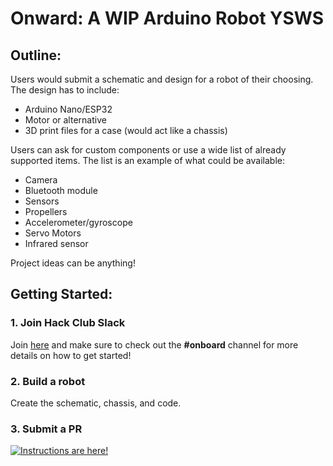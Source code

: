 # **Onward: A WIP Arduino Robot YSWS**

## **Outline:**

Users would submit a schematic and design for a robot of their choosing. The design has to include:

- Arduino Nano/ESP32
- Motor or alternative
- 3D print files for a case (would act like a chassis)

Users can ask for custom components or use a wide list of already supported items. The list is an example of what could be available:

- Camera
- Bluetooth module
- Sensors
- Propellers
- Accelerometer/gyroscope
- Servo Motors
- Infrared sensor

Project ideas can be anything!

## **Getting Started:**

### **1. Join Hack Club Slack**
Join [here](https://hackclub.com/) and make sure to check out the **#onboard** channel for more details on how to get started!

### **2. Build a robot**
Create the schematic, chassis, and code.

### **3. Submit a PR**
[![Instructions are here!](https://img.youtube.com/vi/Bh3dm81X_zs/maxresdefault.jpg)](https://www.youtube.com/watch?v=Bh3dm81X_zs)
